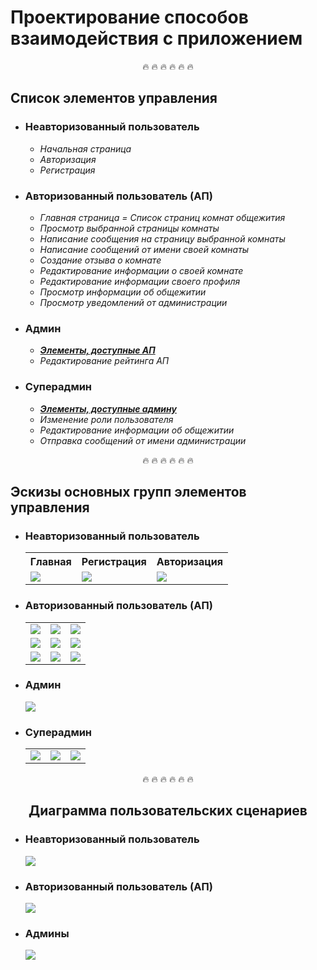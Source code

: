 # Проектирование способов взаимодействия с приложением


<div align="center">
&#128293; &#128293; &#128293; &#128293; &#128293; &#128293;
</div>
<h2>Список элементов управления</h2>
<ul>
    <li>
        <h3><b>Неавторизованный пользователь</b></h3>
        <ul>
            <li><i>Начальная страница</i></li>
            <li><i>Авторизация</i></li>
            <li><i>Регистрация</i></li>
        </ul>
    </li>
    <li><a name="authorised_user"></a>
        <h3><b>Авторизованный пользователь (АП)</b></h3>
        <ul>
            <li><i>Главная страница = Список страниц комнат общежития</i></li>
            <li><i>Просмотр выбранной страницы комнаты</i></li>
            <li><i>Написание сообщения на страницу выбранной комнаты</i></li>
            <li><i>Написание сообщений от имени своей комнаты</i></li>
            <li><i>Создание отзыва о комнате</i></li>
            <li><i>Редактирование информации о своей комнате</i></li>
            <li><i>Редактирование информации своего профиля</i></li>
            <li><i>Просмотр информации об общежитии</i></li>
            <li><i>Просмотр уведомлений от администрации</i></li>
        </ul>
    </li>
    <li><a name="admin"></a>
        <h3><b>Админ</b></h3>
        <ul>
            <li><i><b><a href="#authorised_user">Элементы, доступные АП</a></b></i></li>
            <li><i>Редактирование рейтинга АП</i></li>
        </ul>
    </li>
    <li>
        <h3><b>Суперадмин</b></h3>
        <ul>
            <li><i><b><a href="#admin">Элементы, доступные админу</a></b></i></li>
            <li><i>Изменение роли пользователя</i></li>
            <li><i>Редактирование информации об общежитии</i></li>
            <li><i>Отправка сообщений от имени администрации</i></li>
        </ul>
    </li>
</ul>

<div align="center">
&#128293; &#128293; &#128293; &#128293; &#128293; &#128293;
</div>
<h2>Эскизы основных групп элементов управления</h2>
<ul>
    <li>
        <h3><b>Неавторизованный пользователь</b></h3>
        <table>
            <tr>
                <th>Главная</th>
                <th>Регистрация</th>
                <th>Авторизация</th>
            </tr>
            <tr>
                <td><img src="https://user-images.githubusercontent.com/80625335/144157689-f667c13f-df52-416b-807f-71d083b7dcfc.png"></td>
                <td><img src="https://user-images.githubusercontent.com/80625335/144157851-e0381547-478e-47b5-8161-782e09c855e4.png"></td>
                <td><img src="https://user-images.githubusercontent.com/80625335/144158038-dc8e3494-3453-4db9-93a0-ee95cee120e3.png"></td>
            </tr>
        </table>
    </li>
    <li>
        <h3><b>Авторизованный пользователь (АП)</b></h3>
        <table>
            <tr>
                <td><img src="https://user-images.githubusercontent.com/80625335/144158113-de567b09-257c-4356-a84a-05292d517045.png"></td>
                <td><img src="https://user-images.githubusercontent.com/80625335/144158150-ee1b3fb9-b249-463b-b6c5-90e7629e0a29.png"></td>
                <td><img src="https://user-images.githubusercontent.com/80625335/144158178-dc548286-3115-4008-a9e3-ade19c4a7fcd.png"></td>
            </tr>
            <tr>
                <td><img src="https://user-images.githubusercontent.com/80625335/144158184-542cc699-5374-476b-8ac2-bf8e84391ba2.png"></td>
                <td><img src="https://user-images.githubusercontent.com/80625335/144158226-3ce4cd98-b889-428f-811a-db1e6cd78fb2.png"></td>
                <td><img src="https://user-images.githubusercontent.com/80625335/144158275-6fd57883-95b6-4804-a117-b527f84a5160.png"></td>
            </tr>
            <tr>
                <td><img src="https://user-images.githubusercontent.com/80625335/144158303-536fdb14-f30a-44ef-bdee-222f593ef19a.png"></td>
                <td><img src="https://user-images.githubusercontent.com/80625335/144158337-511cde56-3163-4797-88ce-3dd40b025281.png"></td>
                <td><img src="https://user-images.githubusercontent.com/80625335/144158377-682c89a7-2e9a-4c3f-98e4-99d9852499a5.png"></td>
            </tr>
        </table>
    </li>
    <li>
        <h3><b>Админ</b></h3>
        <img src="https://user-images.githubusercontent.com/80625335/144158406-e2ea4666-6856-4de3-bd21-d22cefe8b26c.png">
    </li>
    <li>
        <h3><b>Суперадмин</b></h3>
        <table>
            <tr>
                <td><img src="https://user-images.githubusercontent.com/80625335/144158439-cd030148-757d-48d7-90a9-6b9832677af4.png"></td>
                <td><img src="https://user-images.githubusercontent.com/80625335/144158454-807a4086-2739-46f5-b092-e3ab78cabae9.png"></td>
                <td><img src="https://user-images.githubusercontent.com/80625335/144158466-b8beb0cd-b13c-4f1a-a6f9-3ff31aa3a74c.png"></td>
            </tr>
        </table>
    </li>
</ul>


<div align="center">
&#128293; &#128293; &#128293; &#128293; &#128293; &#128293;
<h2>Диаграмма пользовательских сценариев</h2>
</div>
<ul>
    <li>
        <h3><b>Неавторизованный пользователь</b></h3>
        <img src="https://user-images.githubusercontent.com/80625335/144158495-6b185265-d7d7-4c85-8377-ec34f90844cb.png">
    </li>
    <li>
        <h3><b>Авторизованный пользователь (АП)</b></h3>
        <img src="https://user-images.githubusercontent.com/80625335/144158503-e104345e-bce3-4db7-a9d3-2bec07756b3a.png">
    </li>
    <li>
        <h3><b>Админы</b></h3>
        <img src="https://user-images.githubusercontent.com/80625335/144158529-5ea5c80f-3b05-42ad-8507-cb9f6fdbaac5.png">
    </li>
</ul>
